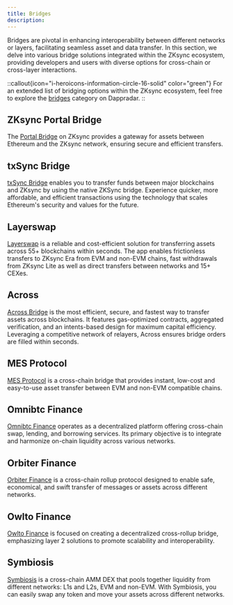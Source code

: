 ```yaml
---
title: Bridges
description:
---
```


Bridges are pivotal in enhancing interoperability between different networks or layers, facilitating seamless asset and
data transfer. In this section, we delve into various bridge solutions integrated within the ZKsync ecosystem, providing
developers and users with diverse options for cross-chain or cross-layer interactions.

::callout{icon="i-heroicons-information-circle-16-solid" color="green"}
For an extended list of bridging options within
the ZKsync ecosystem, feel free to explore the
[bridges](https://zksync.dappradar.com/ecosystem?category=defi_bridge&page=1)
category on Dappradar.
::

## ZKsync Portal Bridge

The [Portal Bridge](https://bridge.zksync.io/) on ZKsync provides a gateway for assets between Ethereum and the ZKsync
network, ensuring secure and efficient transfers.

## txSync Bridge

[txSync Bridge](https://app.txsync.io/bridge) enables you to transfer funds between major blockchains and ZKsync by
using the native ZKSync bridge. Experience quicker, more affordable, and efficient transactions using the technology that
scales Ethereum's security and values for the future.

## Layerswap

[Layerswap](https://layerswap.io/app) is a reliable and cost-efficient solution for transferring assets across 55+
blockchains within seconds. The app enables frictionless transfers to ZKsync Era from EVM and non-EVM chains,
fast withdrawals from ZKsync Lite as well as direct transfers between networks and 15+ CEXes.

## Across

[Across Bridge](https://app.across.to/bridge) is the most efficient, secure, and fastest way to transfer assets across
blockchains. It features gas-optimized contracts, aggregated verification, and an intents-based design for maximum
capital efficiency. Leveraging a competitive network of relayers, Across ensures bridge orders are filled within
seconds.

## MES Protocol

[MES Protocol](https://mesprotocol.com/) is a cross-chain bridge that provides instant, low-cost and easy-to-use asset
transfer between EVM and non-EVM compatible chains.

## Omnibtc Finance

[Omnibtc Finance](https://www.omnibtc.finance/) operates as a decentralized platform offering cross-chain swap, lending,
and borrowing services. Its primary objective is to integrate and harmonize on-chain liquidity across various networks.

## Orbiter Finance

[Orbiter Finance](https://www.orbiter.finance/?source=Ethereum&dest=ZKsync%20Era&token=ETH) is a cross-chain rollup
protocol designed to enable safe, economical, and swift transfer of messages or assets across different networks.

## Owlto Finance

[Owlto Finance](https://owlto.finance/) is focused on creating a decentralized cross-rollup bridge, emphasizing layer 2
solutions to promote scalability and interoperability.

## Symbiosis

[Symbiosis](https://app.symbiosis.finance/bridge) is a cross-chain AMM DEX that pools together liquidity from different
networks: L1s and L2s, EVM and non-EVM. With Symbiosis, you can easily swap any token and move your assets across
different networks.
